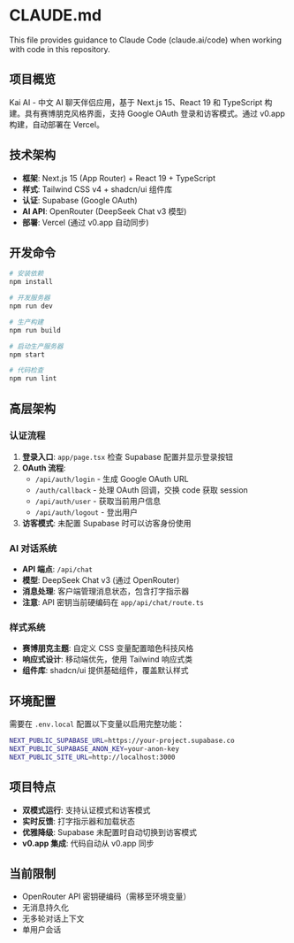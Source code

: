 # CLAUDE.md

This file provides guidance to Claude Code (claude.ai/code) when working with code in this repository.

## 项目概览
Kai AI - 中文 AI 聊天伴侣应用，基于 Next.js 15、React 19 和 TypeScript 构建。具有赛博朋克风格界面，支持 Google OAuth 登录和访客模式。通过 v0.app 构建，自动部署在 Vercel。

## 技术架构
- **框架**: Next.js 15 (App Router) + React 19 + TypeScript
- **样式**: Tailwind CSS v4 + shadcn/ui 组件库
- **认证**: Supabase (Google OAuth)
- **AI API**: OpenRouter (DeepSeek Chat v3 模型)
- **部署**: Vercel (通过 v0.app 自动同步)

## 开发命令
```bash
# 安装依赖
npm install

# 开发服务器
npm run dev

# 生产构建
npm run build

# 启动生产服务器
npm start

# 代码检查
npm run lint
```

## 高层架构

### 认证流程
1. **登录入口**: `app/page.tsx` 检查 Supabase 配置并显示登录按钮
2. **OAuth 流程**: 
   - `/api/auth/login` - 生成 Google OAuth URL
   - `/auth/callback` - 处理 OAuth 回调，交换 code 获取 session
   - `/api/auth/user` - 获取当前用户信息
   - `/api/auth/logout` - 登出用户
3. **访客模式**: 未配置 Supabase 时可以访客身份使用

### AI 对话系统
- **API 端点**: `/api/chat` 
- **模型**: DeepSeek Chat v3 (通过 OpenRouter)
- **消息处理**: 客户端管理消息状态，包含打字指示器
- **注意**: API 密钥当前硬编码在 `app/api/chat/route.ts`

### 样式系统
- **赛博朋克主题**: 自定义 CSS 变量配置暗色科技风格
- **响应式设计**: 移动端优先，使用 Tailwind 响应式类
- **组件库**: shadcn/ui 提供基础组件，覆盖默认样式

## 环境配置
需要在 `.env.local` 配置以下变量以启用完整功能：
```bash
NEXT_PUBLIC_SUPABASE_URL=https://your-project.supabase.co
NEXT_PUBLIC_SUPABASE_ANON_KEY=your-anon-key
NEXT_PUBLIC_SITE_URL=http://localhost:3000
```

## 项目特点
- **双模式运行**: 支持认证模式和访客模式
- **实时反馈**: 打字指示器和加载状态
- **优雅降级**: Supabase 未配置时自动切换到访客模式
- **v0.app 集成**: 代码自动从 v0.app 同步

## 当前限制
- OpenRouter API 密钥硬编码（需移至环境变量）
- 无消息持久化
- 无多轮对话上下文
- 单用户会话